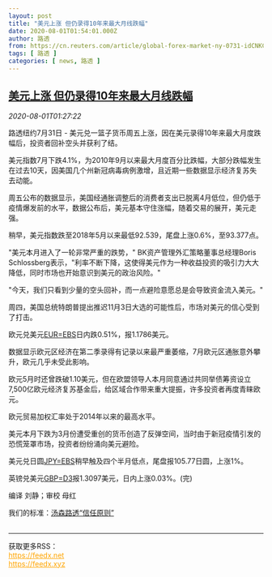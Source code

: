 ```yaml
---
layout: post
title: "美元上涨 但仍录得10年来最大月线跌幅"
date: 2020-08-01T01:54:01.000Z
author: 路透
from: https://cn.reuters.com/article/global-forex-market-ny-0731-idCNKCS24X3B5
tags: [ 路透 ]
categories: [ news, 路透 ]
---
```

<!--1596246841000-->
[美元上涨 但仍录得10年来最大月线跌幅](https://cn.reuters.com/article/global-forex-market-ny-0731-idCNKCS24X3B5)
------

<div>
<div><i>2020-08-01T01:27:22</i></div><div class="StandardArticleBody_body"><p>路透纽约7月31日 - 美元兑一篮子货币周五上涨，因在美元录得10年来最大月度跌幅后，投资者回补空头并获利了结。 </p><p>美元指数7月下跌4.1%，为2010年9月以来最大月度百分比跌幅，大部分跌幅发生在过去10天，因美国几个州新冠病毒病例激增，且近期一些数据显示经济复苏失去动能。 </p><p>周五公布的数据显示，美国经通胀调整后的消费者支出已脱离4月低位，但仍低于疫情爆发前的水平，数据公布后，美元基本守住涨幅，随着交易的展开，美元走强。 </p><p>稍早，美元指数跌至2018年5月以来最低92.539，尾盘上涨0.6%，至93.377点。 </p><p>"美元本月进入了一轮非常严重的跌势，" BK资产管理外汇策略董事总经理Boris Schlossberg表示，"利率不断下降，这使得美元作为一种收益投资的吸引力大大降低，同时市场也开始意识到美元的政治风险。" </p><p>"今天，我们只看到少量的空头回补，而一点避险意愿总是会导致资金流入美元。" </p><p>周四，美国总统特朗普提出推迟11月3日大选的可能性后，市场对美元的信心受到了打击。 </p><p>欧元兑美元<a href="/investing/currencies/quote?srcCurr=EUR&destCurr=USD">EUR=EBS</a>日内跌0.51%，报1.1786美元。 </p><p>数据显示欧元区经济在第二季录得有记录以来最严重萎缩，7月欧元区通胀意外攀升，欧元几乎未受此影响。 </p><p>欧元5月时还曾跌破1.10美元，但在欧盟领导人本月同意通过共同举债筹资设立7,500亿欧元经济复苏基金后，给区域合作带来重大提振，许多投资者再度青睐欧元。 </p><p>欧元贸易加权汇率处于2014年以来的最高水平。 </p><p>美元本月下跌为3月份遭受重创的货币创造了反弹空间，当时由于新冠疫情引发的恐慌笼罩市场，投资者纷纷涌向美元避险。 </p><p>美元兑日圆<a href="/investing/currencies/quote?srcCurr=JPY&destCurr=USD">JPY=EBS</a>稍早触及四个半月低点，尾盘报105.77日圆，上涨1%。 </p><p>英镑兑美元<a href="/investing/currencies/quote?srcCurr=GBP&destCurr=USD">GBP=D3</a>报1.3097美元，日内上涨0.03%。(完)     </p><div class="Attribution_container"><div class="Attribution_attribution"><p class="Attribution_content">编译 刘静；审校 母红</p></div></div><div class="StandardArticleBody_trustBadgeContainer"><span class="StandardArticleBody_trustBadgeTitle">我们的标准：</span><span class="trustBadgeUrl"><a href="https://www.thomsonreuters.cn/content/dam/openweb/documents/pdf/china/brochures/about-us-1.pdf">汤森路透“信任原则”</a></span></div></div><br><hr><div>获取更多RSS：<br><a href="https://feedx.net" style="color:orange" target="_blank">https://feedx.net</a> <br><a href="https://feedx.xyz" style="color:orange" target="_blank">https://feedx.xyz</a><br></div>
</div>
